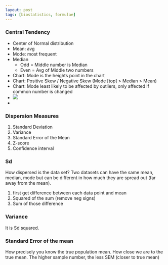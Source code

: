 ```yaml
---
layout: post
tags: [biostatistics, formulae]
---
```




### Central Tendency

- Center of Normal distribution
- Mean: avg
- Mode: most frequent
- Median 
    - Odd = Middle number is Median
    - Even = Avg of Middle two numbers
- Chart: Mode is the heights point in the chart
- Chart: Positive Skew / Negative Skew (Mode [top] > Median > Mean)
- Chart: Mode least likely to be affected by outliers, only affected if common number is changed
- ![](https://i.pinimg.com/originals/63/3d/f8/633df8ee468b9860bfb9d8fc01d5fc5d.jpg)
- 

### Dispersion Measures

1. Standard Deviation
2. Variance
3. Standard Error of the Mean
4. Z-score
5. Confidence interval

### Sd

How dispersed is the data set? Two datasets can have the same mean, median, mode but can be different in how much they are spread out (far away from the mean).

1. first get difference between each data point and mean
3. Squared of the sum (remove neg signs)
2. Sum of those difference

### Variance

It is Sd squared. 

### Standard Error of the mean

How precisely you know the true population mean. How close we are to the true mean. The higher sample number, the less SEM (closer to true mean)


